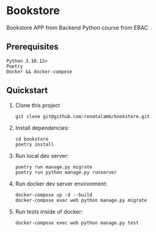 # Bookstore

Bookstore APP from Backend Python course from EBAC

## Prerequisites

```
Python 3.10.12>
Poetry
Docker && docker-compose

```

## Quickstart

1. Clone this project

   ```shell
   git clone git@github.com:renatalamb/bookstore.git
   ```

2. Install dependencies:

   ```shell
   cd bookstore
   poetry install
   ```

3. Run local dev server:

   ```shell
   poetry run manage.py migrate
   poetry run python manage.py runserver
   ```
   
4. Run docker dev server environment:

   ```shell
   docker-compose up -d --build 
   docker-compose exec web python manage.py migrate
   ```

5. Run tests inside of docker:

   ```shell
   docker-compose exec web python manage.py test
   ```
